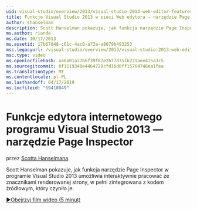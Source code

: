 ```yaml
---
uid: visual-studio/overview/2013/visual-studio-2013-web-editor-features-page-inspector
title: Funkcje Visual Studio 2013 w sieci Web edytora — narzędzie Page Inspector | Dokumentacja firmy Microsoft
author: shanselman
description: Scott Hanselman pokazuje, jak funkcja narzędzie Page Inspector w programie Visual Studio 2013 umożliwia interaktywnie pracować ze znacznikami renderowanej strony, w pełni zintegrowane...
ms.author: riande
ms.date: 10/17/2013
ms.assetid: 17b67048-c61c-4ac0-a73a-a8079b493253
msc.legacyurl: /visual-studio/overview/2013/visual-studio-2013-web-editor-features-page-inspector
msc.type: video
ms.openlocfilehash: aa6a01a37b6f39f87e2b77d351b221aee415a3c5
ms.sourcegitcommit: 0f1119340e4464720cfd16d0ff15764746ea1fea
ms.translationtype: MT
ms.contentlocale: pl-PL
ms.lasthandoff: 04/17/2019
ms.locfileid: "59418849"
---
```

# <a name="visual-studio-2013-web-editor-features---page-inspector"></a>Funkcje edytora internetowego programu Visual Studio 2013 — narzędzie Page Inspector

przez [Scotta Hanselmana](https://github.com/shanselman)

Scott Hanselman pokazuje, jak funkcja narzędzie Page Inspector w programie Visual Studio 2013 umożliwia interaktywnie pracować ze znacznikami renderowanej strony, w pełni zintegrowana z kodem źródłowym, który czyniło je.

[&#9654;Obejrzyj film wideo (5 minut)](https://channel9.msdn.com/Blogs/ASP-NET-Site-Videos/visual-studio-2013-web-editor-features-page-inspector)
